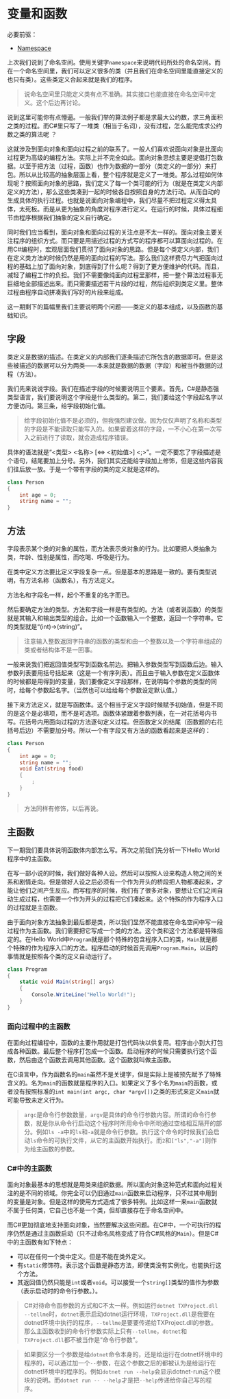 # 变量和函数

必要前驱：

- [Namespace](Chapter03.md)

上次我们说到了命名空间。使用关键字`namespace`来说明代码所处的命名空间。而在一个命名空间里，我们可以定义很多的类（并且我们在命名空间里能直接定义的也只有类）。这些类定义合起来就是我们的程序。

> 说命名空间里只能定义类有点不准确。其实接口也能直接在命名空间中定义。这个后边再讨论。

说到这里可能你有点懵逼。一般我们举的算法例子都是求最大公约数，求三角面积之类的过程。而C#里只写了一堆类（相当于名词），没有过程，怎么能完成求公约数之类的算法呢 ？

这就涉及到面向对象和面向过程之前的联系了。一般人们喜欢说面向对象是比面向过程更为高级的编程方法。实际上并不完全如此。面向对象思想主要是提倡打包数据。以至于把方法（过程，函数）也作为数据的一部分（类定义的一部分）来打包。所以从比较高的抽象层面上看，整个程序就是定义了一堆类。那么过程如何体现呢？按照面向对象的思路，我们定义了每一个类可能的行为（就是在类定义内部定义的方法），那么这些类凑到一起的时候各自按照自身的方法行动。从而自动的生成具体的执行过程。也就是说面向对象编程中，我们尽量不把过程定义得太具体，太死板。而是从更为抽象的角度对程序进行定义。在运行的时候，具体过程细节由程序根据我们抽象的定义自行确定。

同时我们应当看到，面向对象和面向过程的关注点是不太一样的。面向对象主要关注程序的组织方式。而只要是用描述过程的方式写的程序都可以算面向过程的。在用C#编程时，宏观层面我们贯彻了面向对象的思路。但是每个类定义内部，我们在定义类方法的时候仍然是用的面向过程的写法。那么我们这样费尽力气把面向过程的基础上加了面向对象，到底得到了什么呢？得到了更方便维护的代码。而且，减轻了编程工作的负担。我们不需要像纯面向过程里那样，把一整个算法过程事无巨细地全部描述出来。而只需要描述若干片段的过程，然后组织到类定义里。整体过程由程序自动拼凑我们写好的片段来组成。

这一期剩下的篇幅里我们主要说明两个问题——类定义的基本组成，以及函数的基础知识。

## 字段

类定义是数据的描述。在类定义的内部我们逐条描述它所包含的数据即可。但是这些被描述的数据可以分为两类——本来就是数据的数据（字段）和被当作数据的过程（方法）。

我们先来说说字段。我们在描述字段的时候要说明三个要素。首先，C#是静态强类型语言，我们要说明这个字段是什么类型的。第二，我们要给这个字段起名字以方便访问。第三条，给字段初始化值。

> 给字段初始化值不是必须的，但我强烈建议做。因为仅仅声明了名称和类型的字段是不能读取只能写入的。如果留着这样的字段，一不小心在第一次写入之前进行了读取，就会造成程序错误。

具体的语法就是“<类型> <名称> [<=> <初始值>] <;>”。一定不要忘了字段描述是个语句，结尾要加上分号。另外，我们其实还能给字段加上修饰，但是这些内容我们往后放一放。于是一个带有字段的类的定义就是这样的。

```C#
class Person
{
    int age = 0;
    string name = "";
}
```

## 方法

字段表示某个类的对象的属性，而方法表示类对象的行为。比如要把人类抽象为类，年龄、性别是属性，而吃喝、呼吸是行为。

在类中定义方法要比定义字段复杂一点。但是基本的思路是一致的。要有类型说明，有方法名称（函数名），有方法定义。

方法名和字段名一样，起个不重复的名字而已。

然后要确定方法的类型。方法和字段一样是有类型的。方法（或者说函数）的类型就是其输入和输出类型的组合。比如一个函数输入一个整数，返回一个字符串。它的类型就是“(int)->(string)”。

> 注意输入整数返回字符串的函数的类型和由一个整数以及一个字符串组成的类或者结构体不是一回事。

一般来说我们把返回值类型写到函数名前边。把输入参数类型写到函数后边。输入参数列表要用括号括起来（这是一个有序列表）。而且由于输入参数在定义函数体的时候都是用得到的变量，我们要像定义字段那样，在说明每个参数的类型的同时，给每个参数起名字。（当然也可以给给每个参数设定默认值。）

接下来方法定义，就是写函数体。这个相当于定义字段时候赋予初始值，但是不同的是这个是必填项，而不是可选项。函数体紧跟着参数列表，在一对花括号内书写。花括号内用面向过程的方法逐句定义过程。但函数定义的结尾（函数题的右花括号后边）不需要加分号。所以一个有字段又有方法的函数看起来是这样的：

```C#
class Person
{
    int age = 0;
    string name = "";
    void Eat(string food)
    {
        ;
    }
}
```

> 方法同样有修饰，以后再说。

## 主函数

下一期我们要具体说明函数体内部怎么写。再次之前我们先分析一下Hello World程序中的主函数。

在写一部小说的时候，我们做好各种人设。然后可以按照人设来构造人物之间的关系和剧情走向。但是做好人设之后必须有一个作为开头的桥段把人物都凑起来，才能让他们之间产生反应。而写程序的时候，我们有了很多对象，要想让它们之间自动生成过程，也需要一个作为开头的过程把它们凑起来。这个特殊的作为程序入口的过程就是主函数。

由于面向对象方法抽象到最后都是类，所以我们显然不能直接在命名空间中写一段过程作为主函数。我们需要把它写成一个类的方法。这个类和这个方法都是特殊指定的。在Hello World中`Program`就是那个特殊的包含程序入口的类，`Main`就是那个特殊的作为程序入口的方法。程序启动的时候首先调用`Program.Main`，以后的事情就是按照各个类的定义自动运行了。

```C#
class Program
{
    static void Main(string[] args)
    {
        Console.WriteLine("Hello World!");
    }
}
```

### 面向过程中的主函数

在面向过程编程中，函数的主要作用就是打包代码块以供复用。程序由小到大打包成各种函数。最后整个程序打包成一个函数。启动程序的时候只需要执行这个函数，然后由这个函数去调用其他函数。这个函数就叫做主函数。

在C语言中，作为函数名的`main`虽然不是关键字，但是实际上是被预先赋予了特殊含义的。名为`main`的函数就是程序的入口。如果定义了多个名为`main`的函数，或者没有按照标准的`int main(int argc, char *argv[])`之类的形式来定义`main`就可能导致未定义行为。

> `argc`是命令行参数数量，`argv`是具体的命令行参数内容。所谓的命令行参数，就是你从命令行启动这个程序时所用命令中所哟通过空格相互隔开的部分。例如`ls -a`中的`ls`和`-a`就是命令行参数。执行这个命令的时候我们会启动`ls`命令的可执行文件，从它的主函数开始执行。而`2`和`["ls","-a"]`则作为给主函数的参数。

### C#中的主函数

面向对象最基本的思想就是用类来组织数据。所以面向对象这种范式和面向过程关注的是不同的领域。你完全可以仍旧通过`main`函数来启动程序，只不过其中用到的变量是对象。但是这样的使用方式造成了很多特例。比如这样一来`main`函数就不属于任何类，它自己也不是一个类，但却直接存在于命名空间中。

而C#更加彻底地支持面向对象，当然要解决这些问题。在C#中，一个可执行的程序仍然是通过主函数启动（只不过命名风格变成了符合C#风格的`Main`）。但是C#中的主函数有如下特点：

- 可以在任何一个类中定义。但是不能在类外定义。
- 有`static`修饰符。表示这个函数是静态方法，即使类没有实例化，也能执行这个方法。
- 其返回值仍然只能是`int`或者`void`。可以接受一个`string[]`类型的值作为参数（表示启动时的命令行参数。）。

> C#对待命令函参数的方式和C不太一样。例如运行`dotnet TXProject.dll --tellme`时，`dotnet`表示启动dotnet运行环境，`TXProject.dll`是我要在dotnet环境中执行的程序，`--tellme`是要要传递给TXProject.dll的参数。那么主函数收到的命令行参数实际上只有`--tellme`，`dotnet`和`TXProject.dll`都不被当作是“命令行参数”。

> 如果要区分一个参数是给`dotnet`命令本身的，还是给运行在dotnet环境中的程序的，可以通过加一个`--`参数，在这个参数之后的都被认为是给运行在dotnet环境中的程序的。例如`dotnet run --help`会显示dotnet-run这个模块的说明。而`dotnet run -- --help`才是把`--help`传递给你自己写的程序。

